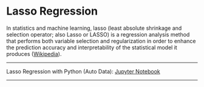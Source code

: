 # Lasso Regression

In statistics and machine learning, lasso (least absolute shrinkage and selection operator; also Lasso or LASSO) is a regression analysis method that performs both variable selection and regularization in order to enhance the prediction accuracy and interpretability of the statistical model it produces ([Wikipedia](https://en.wikipedia.org/wiki/Lasso_(statistics))).

---

Lasso Regression with Python (Auto Data): [Jupyter Notebook](https://github.com/kirenz/lasso-regression/blob/master/python-lasso-regression-auto.ipynb)

---
